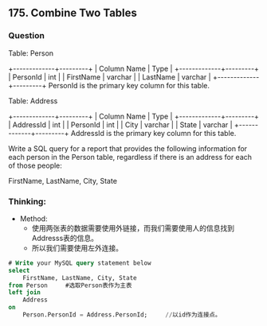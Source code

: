 ## 175. Combine Two Tables

### Question
Table: Person

+-------------+---------+
| Column Name | Type    |
+-------------+---------+
| PersonId    | int     |
| FirstName   | varchar |
| LastName    | varchar |
+-------------+---------+
PersonId is the primary key column for this table.

Table: Address

+-------------+---------+
| Column Name | Type    |
+-------------+---------+
| AddressId   | int     |
| PersonId    | int     |
| City        | varchar |
| State       | varchar |
+-------------+---------+
AddressId is the primary key column for this table.

Write a SQL query for a report that provides the following information for each person in the Person table, regardless if there is an address for each of those people:

FirstName, LastName, City, State

### Thinking:
* Method:
	* 使用两张表的数据需要使用外链接，而我们需要使用人的信息找到Addresss表的信息。
	* 所以我们需要使用左外连接。

```SQL
# Write your MySQL query statement below
select
    FirstName, LastName, City, State
from Person		#选取Person表作为主表
left join
    Address
on
    Person.PersonId = Address.PersonId;		//以id作为连接点。
```